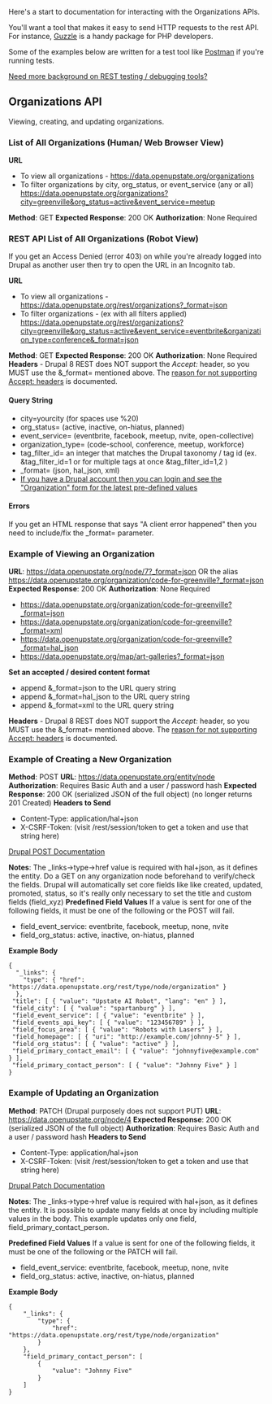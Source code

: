 Here's a start to documentation for interacting with the Organizations APIs.

You'll want a tool that makes it easy to send HTTP requests to the rest API. For instance, [Guzzle](http://docs.guzzlephp.org/en/stable/) is a handy package for PHP developers.

Some of the examples below are written for a test tool like [Postman](https://www.postman.com/) if you're running tests.

[Need more background on REST testing / debugging tools?](https://github.com/hackgvl/OpenData/issues/15#issuecomment-74209821)


## Organizations API

Viewing, creating, and updating organizations. 

### List of All Organizations (Human/ Web Browser View)

**URL**
- To view all organizations - https://data.openupstate.org/organizations
- To filter organizations by city, org_status, or event_service  (any or all) https://data.openupstate.org/organizations?city=greenville&org_status=active&event_service=meetup

**Method**: GET
**Expected Response**: 200 OK
**Authorization**: None Required

### REST API List of All Organizations (Robot View)

If you get an Access Denied (error 403) on while you're already logged into Drupal as another user then try to open the URL in an Incognito tab.

**URL**
- To view all organizations - https://data.openupstate.org/rest/organizations?_format=json
- To filter organizations - (ex with all filters applied) https://data.openupstate.org/rest/organizations?city=greenville&org_status=active&event_service=eventbrite&organization_type=conference&_format=json

**Method**: GET
**Expected Response**: 200 OK
**Authorization**: None Required
**Headers** - Drupal 8 REST does NOT support the _Accept:_ header, so you MUST use the &_format= mentioned above.  The [reason for not supporting Accept: headers](https://www.drupal.org/node/2501221) is documented. 

#### Query String
- city=yourcity (for spaces use %20)
- org_status= (active, inactive, on-hiatus, planned)
- event_service= (eventbrite, facebook, meetup, nvite, open-collective)
- organization_type= (code-school, conference, meetup, workforce)
- tag_filter_id= an integer that matches the Drupal taxonomy / tag id (ex. &tag_filter_id=1 or for multiple tags at once &tag_filter_id=1,2 )
- _format= (json, hal_json, xml)
- [If you have a Drupal account then you can login and see the "Organization" form for the latest pre-defined values](https://data.openupstate.org/node/add/organization)

#### Errors
If you get an HTML response that says "A client error happened" then you need to include/fix the _format= parameter.

### Example of Viewing an Organization

**URL**: https://data.openupstate.org/node/7?_format=json  OR the alias https://data.openupstate.org/organization/code-for-greenville?_format=json
**Expected Response**: 200 OK
**Authorization**: None Required
- https://data.openupstate.org/organization/code-for-greenville?_format=json
- https://data.openupstate.org/organization/code-for-greenville?_format=xml
- https://data.openupstate.org/organization/code-for-greenville?_format=hal_json
- https://data.openupstate.org/map/art-galleries?_format=json

**Set an accepted / desired content format**
- append &_format=json to the URL query string
- append &_format=hal_json to the URL query string
- append &_format=xml to the URL query string

**Headers** - Drupal 8 REST does NOT support the _Accept:_ header, so you MUST use the &_format= mentioned above.  The [reason for not supporting Accept: headers](https://www.drupal.org/node/2501221) is documented. 

### Example of Creating a New Organization

**Method**: POST
**URL**: https://data.openupstate.org/entity/node
**Authorization**: Requires Basic Auth and a user / password hash
**Expected Response**: 200 OK (serialized JSON of the full object)  (no longer returns 201 Created)
**Headers to Send**
- Content-Type: application/hal+json
- X-CSRF-Token: (visit /rest/session/token to get a token and use that string here)

[Drupal POST Documentation](https://www.drupal.org/docs/8/core/modules/rest/3-post-for-creating-content-entities)

**Notes**: The _links->type->href value is required with hal+json, as it defines the entity.  Do a GET on any organization node beforehand to verify/check the fields.  Drupal will automatically set core fields like like created, updated, promoted, status, so it's really only necessary to set the title and custom fields (field_xyz)
**Predefined Field Values**
If a value is sent for one of the following fields, it must be one of the following or the POST will fail.
- field_event_service: eventbrite, facebook, meetup, none, nvite
- field_org_status: active, inactive, on-hiatus, planned

**Example Body**

```
{ 
  "_links": {
    "type": { "href": "https://data.openupstate.org/rest/type/node/organization" }
  },
 "title": [ { "value": "Upstate AI Robot", "lang": "en" } ],
 "field_city": [ { "value": "spartanburg" } ],
 "field_event_service": [ { "value": "eventbrite" } ],
 "field_events_api_key": [ { "value": "123456789" } ],
 "field_focus_area": [ { "value": "Robots with Lasers" } ],
 "field_homepage": [ { "uri": "http://example.com/johnny-5" } ],
 "field_org_status": [ { "value": "active" } ],
 "field_primary_contact_email": [ { "value": "johnnyfive@example.com" } ],
 "field_primary_contact_person": [ { "value": "Johnny Five" } ]
}
```
### Example of Updating an Organization
**Method**: PATCH  (Drupal purposely does not support PUT)
**URL**: https://data.openupstate.org/node/4
**Expected Response**: 200 OK (serialized JSON of the full object)
**Authorization**: Requires Basic Auth and a user / password hash
**Headers to Send**
- Content-Type: application/hal+json
- X-CSRF-Token: (visit /rest/session/token to get a token and use that string here)

[Drupal Patch Documentation](https://www.drupal.org/docs/8/core/modules/rest/4-patch-for-updating-content-entities)

**Notes**: The _links->type->href value is required with hal+json, as it defines the entity. It is possible to update many fields at once by including multiple values in the body. This example updates only one field, field_primary_contact_person.

**Predefined Field Values**
If a value is sent for one of the following fields, it must be one of the following or the PATCH will fail.
- field_event_service: eventbrite, facebook, meetup, none, nvite
- field_org_status: active, inactive, on-hiatus, planned

**Example Body**

```
{
    "_links": {
        "type": {
            "href": "https://data.openupstate.org/rest/type/node/organization"
        }
    },
    "field_primary_contact_person": [
        {
            "value": "Johnny Five"
        }
    ]
}
```
